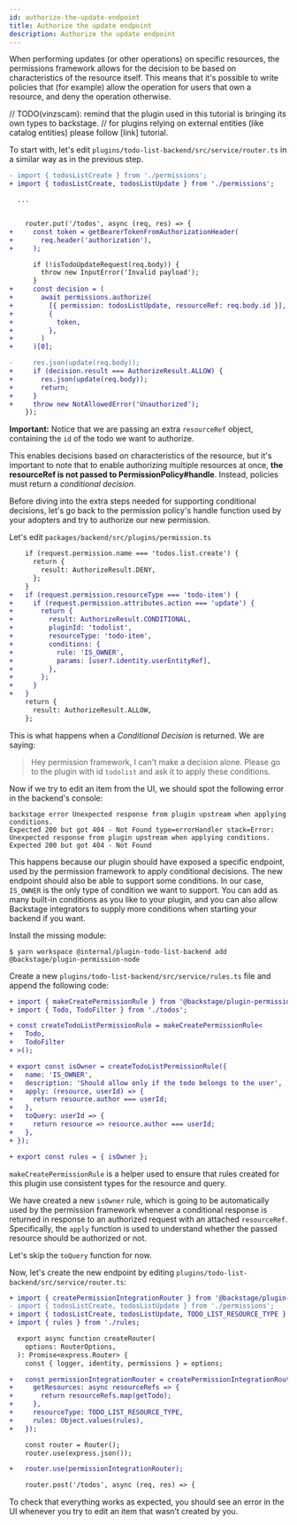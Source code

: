 ```yaml
---
id: authorize-the-update-endpoint
title: Authorize the update endpoint
description: Authorize the update endpoint
---
```


When performing updates (or other operations) on specific resources, the permissions framework allows for the decision to be based on characteristics of the resource itself. This means that it's possible to write policies that (for example) allow the operation for users that own a resource, and deny the operation otherwise.

// TODO(vinzscam): remind that the plugin used in this tutorial is bringing its own types to backstage.
// for plugins relying on external entities (like catalog entities) please follow [link] tutorial.

To start with, let's edit `plugins/todo-list-backend/src/service/router.ts` in a similar way as in the previous step.

```diff
- import { todosListCreate } from './permissions';
+ import { todosListCreate, todosListUpdate } from './permissions';

  ...


    router.put('/todos', async (req, res) => {
+     const token = getBearerTokenFromAuthorizationHeader(
+       req.header('authorization'),
+     );

      if (!isTodoUpdateRequest(req.body)) {
        throw new InputError('Invalid payload');
      }
+     const decision = (
+       await permissions.authorize(
+         [{ permission: todosListUpdate, resourceRef: req.body.id }],
+         {
+           token,
+         },
+       )
+     )[0];

-     res.json(update(req.body));
+     if (decision.result === AuthorizeResult.ALLOW) {
+       res.json(update(req.body));
+       return;
+     }
+     throw new NotAllowedError('Unauthorized');
    });
```

**Important:** Notice that we are passing an extra `resourceRef` object, containing the `id` of the todo we want to authorize.

This enables decisions based on characteristics of the resource, but it's important to note that to enable authorizing multiple resources at once, **the resourceRef is not passed to PermissionPolicy#handle**. Instead, policies must return a _conditional decision_.

Before diving into the extra steps needed for supporting conditional decisions, let's go back to the permission policy's handle function used by your adopters and try to authorize our new permission.

Let's edit `packages/backend/src/plugins/permission.ts`

```diff
    if (request.permission.name === 'todos.list.create') {
      return {
        result: AuthorizeResult.DENY,
      };
    }
+   if (request.permission.resourceType === 'todo-item') {
+     if (request.permission.attributes.action === 'update') {
+       return {
+         result: AuthorizeResult.CONDITIONAL,
+         pluginId: 'todolist',
+         resourceType: 'todo-item',
+         conditions: {
+           rule: 'IS_OWNER',
+           params: [user?.identity.userEntityRef],
+         },
+       };
+     }
+   }
    return {
      result: AuthorizeResult.ALLOW,
    };
```

This is what happens when a _Conditional Decision_ is returned. We are saying:

> Hey permission framework, I can't make a decision alone. Please go to the plugin with id `todolist` and ask it to apply these conditions.

Now if we try to edit an item from the UI, we should spot the following error in the backend's console:

```
backstage error Unexpected response from plugin upstream when applying conditions.
Expected 200 but got 404 - Not Found type=errorHandler stack=Error:
Unexpected response from plugin upstream when applying conditions. Expected 200 but got 404 - Not Found
```

This happens because our plugin should have exposed a specific endpoint, used by the permission framework to apply conditional decisions. The new endpoint should also be able to support some conditions. In our case, `IS_OWNER` is the only type of condition we want to support. You can add as many built-in conditions as you like to your plugin, and you can also allow Backstage integrators to supply more conditions when starting your backend if you want.

Install the missing module:

```
$ yarn workspace @internal/plugin-todo-list-backend add @backstage/plugin-permission-node
```

Create a new `plugins/todo-list-backend/src/service/rules.ts` file and append the following code:

```diff
+ import { makeCreatePermissionRule } from '@backstage/plugin-permission-node';
+ import { Todo, TodoFilter } from './todos';

+ const createTodoListPermissionRule = makeCreatePermissionRule<
+   Todo,
+   TodoFilter
+ >();

+ export const isOwner = createTodoListPermissionRule({
+   name: 'IS_OWNER',
+   description: 'Should allow only if the todo belongs to the user',
+   apply: (resource, userId) => {
+     return resource.author === userId;
+   },
+   toQuery: userId => {
+     return resource => resource.author === userId;
+   },
+ });

+ export const rules = { isOwner };
```

`makeCreatePermissionRule` is a helper used to ensure that rules created for this plugin use consistent types for the resource and query.

We have created a new `isOwner` rule, which is going to be automatically used by the permission framework whenever a conditional response is returned in response to an authorized request with an attached `resourceRef`.
Specifically, the `apply` function is used to understand whether the passed resource should be authorized or not.

Let's skip the `toQuery` function for now.

Now, let's create the new endpoint by editing `plugins/todo-list-backend/src/service/router.ts`:

```diff
+ import { createPermissionIntegrationRouter } from '@backstage/plugin-permission-node';
- import { todosListCreate, todosListUpdate } from './permissions';
+ import { todosListCreate, todosListUpdate, TODO_LIST_RESOURCE_TYPE } from './permissions';
+ import { rules } from './rules;

  export async function createRouter(
    options: RouterOptions,
  ): Promise<express.Router> {
    const { logger, identity, permissions } = options;

+   const permissionIntegrationRouter = createPermissionIntegrationRouter({
+     getResources: async resourceRefs => {
+       return resourceRefs.map(getTodo);
+     },
+     resourceType: TODO_LIST_RESOURCE_TYPE,
+     rules: Object.values(rules),
+   });

    const router = Router();
    router.use(express.json());

+   router.use(permissionIntegrationRouter);

    router.post('/todos', async (req, res) => {
```

To check that everything works as expected, you should see an error in the UI whenever you try to edit an item that wasn’t created by you.
